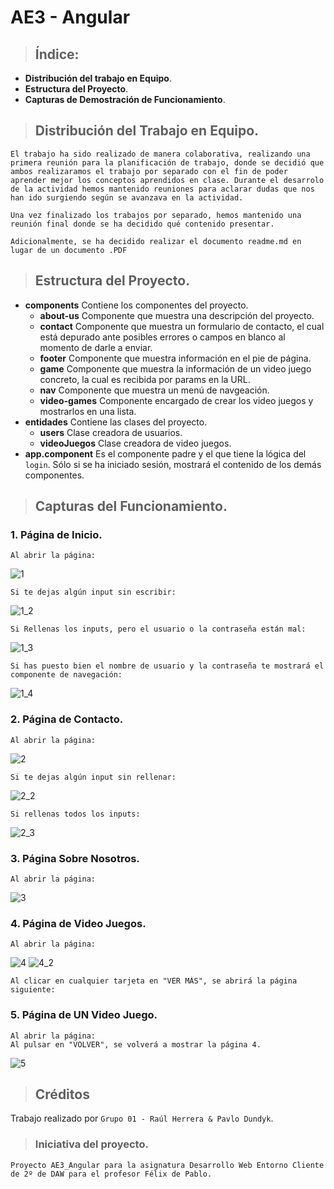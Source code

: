 # AE3 - Angular

>## Índice:

* **Distribución del trabajo en Equipo**.
* **Estructura del Proyecto**.
* **Capturas de Demostración de Funcionamiento**.

>## Distribución del Trabajo en Equipo.

    El trabajo ha sido realizado de manera colaborativa, realizando una primera reunión para la planificación de trabajo, donde se decidió que ambos realizaramos el trabajo por separado con el fin de poder aprender mejor los conceptos aprendidos en clase. Durante el desarrolo de la actividad hemos mantenido reuniones para aclarar dudas que nos han ido surgiendo según se avanzava en la actividad. 

    Una vez finalizado los trabajos por separado, hemos mantenido una reunión final donde se ha decidido qué contenido presentar.

    Adicionalmente, se ha decidido realizar el documento readme.md en lugar de un documento .PDF

>## Estructura del Proyecto.

* **components** Contiene los componentes del proyecto.
    * **about-us** Componente que muestra una descripción del proyecto.
    * **contact** Componente que muestra un formulario de contacto, el cual está depurado ante posibles errores o campos en blanco al momento de darle a enviar.
    * **footer** Componente que muestra información en el pie de página.
    * **game** Componente que muestra la información de un video juego concreto, la cual es recibida por params en la URL.
    * **nav** Componente que muestra un menú de navgeación.
    * **video-games** Componente encargado de crear los video juegos y mostrarlos en una lista.
* **entidades** Contiene las clases del proyecto.
    * **users** Clase creadora de usuarios.
    * **videoJuegos** Clase creadora de video juegos.
* **app.component** Es el componente padre y el que tiene la lógica del `login`. Sólo si se ha iniciado sesión, mostrará el contenido de los demás componentes.

>## Capturas del Funcionamiento. 

### 1. Página de Inicio.<br> 

    Al abrir la página:

![1](./img/1.jpg)

    Si te dejas algún input sin escribir:

![1_2](./img/1_2.jpg)

    Si Rellenas los inputs, pero el usuario o la contraseña están mal:

![1_3](./img/1_3.jpg)

    Si has puesto bien el nombre de usuario y la contraseña te mostrará el componente de navegación:

![1_4](./img/1_4.jpg)

### 2. Página de Contacto.<br> 

    Al abrir la página:

![2](./img/2.jpg)

    Si te dejas algún input sin rellenar:

![2_2](./img/2_2.jpg)

    Si rellenas todos los inputs:

![2_3](./img/2_3.jpg)

### 3. Página Sobre Nosotros.<br> 

    Al abrir la página:

![3](./img/3.jpg)

### 4. Página de Video Juegos.<br> 

    Al abrir la página:

![4](./img/4.jpg)
![4_2](./img/4_2.jpg)

    Al clicar en cualquier tarjeta en "VER MÁS", se abrirá la página siguiente: 

### 5. Página de UN Video Juego.<br> 

    Al abrir la página:
    Al pulsar en "VOLVER", se volverá a mostrar la página 4.

![5](./img/5.jpg)


>## Créditos

Trabajo realizado por `Grupo 01 - Raúl Herrera & Pavlo Dundyk`.

>### Iniciativa del proyecto.
    
    Proyecto AE3_Angular para la asignatura Desarrollo Web Entorno Cliente de 2º de DAW para el profesor Félix de Pablo.
